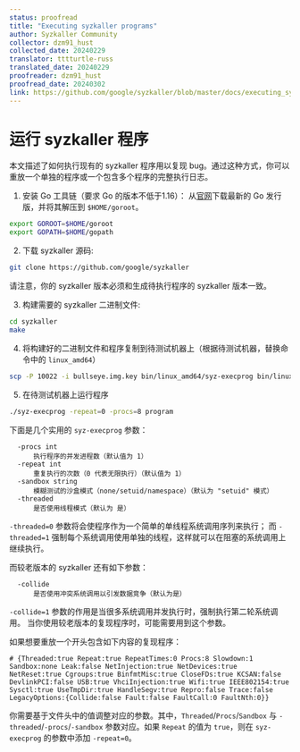 ```yaml
---
status: proofread
title: "Executing syzkaller programs"
author: Syzkaller Community
collector: dzm91_hust
collected_date: 20240229
translator: tttturtle-russ
translated_date: 20240229
proofreader: dzm91_hust
proofread_date: 20240302
link: https://github.com/google/syzkaller/blob/master/docs/executing_syzkaller_programs.md
---
```


# 运行 syzkaller 程序

本文描述了如何执行现有的 syzkaller 程序用以复现 bug。通过这种方式，你可以重放一个单独的程序或一个包含多个程序的完整执行日志。

1. 安装 Go 工具链（要求 Go 的版本不低于1.16）：
从[官网](https://golang.org/dl/)下载最新的 Go 发行版，并将其解压到 `$HOME/goroot`。
``` bash
export GOROOT=$HOME/goroot
export GOPATH=$HOME/gopath
```

2. 下载 syzkaller 源码:
``` bash
git clone https://github.com/google/syzkaller
```

请注意，你的 syzkaller 版本必须和生成待执行程序的 syzkaller 版本一致。

3. 构建需要的 syzkaller 二进制文件:
``` bash
cd syzkaller
make
```

4. 将构建好的二进制文件和程序复制到待测试机器上（根据待测试机器，替换命令中的 `linux_amd64`）
``` bash
scp -P 10022 -i bullseye.img.key bin/linux_amd64/syz-execprog bin/linux_amd64/syz-executor program root@localhost:
```

5. 在待测试机器上运行程序
``` bash
./syz-execprog -repeat=0 -procs=8 program
```

下面是几个实用的 `syz-execprog` 参数： 
```
  -procs int
      执行程序的并发进程数（默认值为 1）
  -repeat int
      重复执行的次数（0 代表无限执行）（默认值为 1）
  -sandbox string
      模糊测试的沙盒模式（none/setuid/namespace）（默认为 "setuid" 模式）
  -threaded
      是否使用线程模式（默认为 是）
```

`-threaded=0` 参数将会使程序作为一个简单的单线程系统调用序列来执行；
而 `-threaded=1` 强制每个系统调用使用单独的线程，这样就可以在阻塞的系统调用上继续执行。

而较老版本的 syzkaller 还有如下参数：
```
  -collide
      是否使用冲突系统调用以引发数据竞争（默认为是）
```
`-collide=1` 参数的作用是当很多系统调用并发执行时，强制执行第二轮系统调用。
当你使用较老版本的复现程序时，可能需要用到这个参数。

如果想要重放一个开头包含如下内容的复现程序：
```
# {Threaded:true Repeat:true RepeatTimes:0 Procs:8 Slowdown:1 Sandbox:none Leak:false NetInjection:true NetDevices:true NetReset:true Cgroups:true BinfmtMisc:true CloseFDs:true KCSAN:false DevlinkPCI:false USB:true VhciInjection:true Wifi:true IEEE802154:true Sysctl:true UseTmpDir:true HandleSegv:true Repro:false Trace:false LegacyOptions:{Collide:false Fault:false FaultCall:0 FaultNth:0}}
```
你需要基于文件头中的值调整对应的参数。其中，`Threaded`/`Procs`/`Sandbox` 与 `-threaded`/`-procs`/`-sandbox` 参数对应。如果 `Repeat` 的值为 `true`，则在 `syz-execprog` 的参数中添加 `-repeat=0`。
